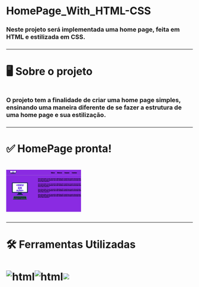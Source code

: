 # HomePage_With_HTML-CSS
<h3>Neste projeto será implementada uma home page, feita em HTML e estilizada em CSS.<h3>
<hr>
<h1>🖥 Sobre o projeto<h1>
<h3>O projeto tem a finalidade de criar uma home page simples, ensinando uma maneira diferente de se fazer a estrutura de uma home page e sua estilização.<h3>
<hr>
<h1>✅ HomePage pronta!<h1>
<img align="center" alt="homepage" height="30%" width="40%"   src="printscreenHomePage.png" style="max-width:100%;">
<hr>
<h1>🛠 Ferramentas Utilizadas<h1>
<img align ="center" alt="html" height="50" width="60" src="https://cdn.jsdelivr.net/gh/devicons/devicon/icons/html5/html5-original.svg" style="max-width:100%;"><img align="center" alt="html" height="50" width="60" src="https://cdn.jsdelivr.net/gh/devicons/devicon/icons/css3/css3-original.svg" style="max-width:100%;"><img src="https://cdn.jsdelivr.net/gh/devicons/devicon/icons/vscode/vscode-original.svg" />